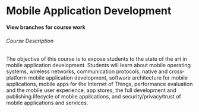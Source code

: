 # Mobile Application Development

**View branches for course work**

###### Course Description
The objective of this course is to expose students to the state of the art in mobile application development. Students will learn
about mobile operating systems, wireless networks, communication protocols, native and cross‐platform mobile application
development, software architecture for mobile applications, mobile apps for the Internet of Things, performance evaluation
and the mobile user experience, app stores, the full development and publishing lifecycle of mobile applications, and
security/privacy/trust of mobile applications and services.
